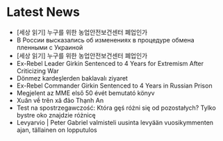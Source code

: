 # Latest News
-  [세상 읽기] 누구를 위한 농업안전보건센터 폐업인가
-  В России высказались об изменениях в процедуре обмена пленными с Украиной
-  [세상 읽기] 누구를 위한 농업안전보건센터 폐업인가
-  Ex-Rebel Leader Girkin Sentenced to 4 Years for Extremism After Criticizing War
-  Dönmez kardeşlerden baklavalı ziyaret
-  Ex-Rebel Commander Girkin Sentenced to 4 Years in Russian Prison
-  Megjelent az MME első 50 évét bemutató könyv
-  Xuân về trên xã đảo Thạnh An
-  Test na spostrzegawczość: Która gęś różni się od pozostałych? Tylko bystre oko znajdzie różnicę
-  Levyarvio | Peter Gabriel valmisteli uusinta levyään vuosi­kymmenten ajan, tällainen on loppu­tulos
